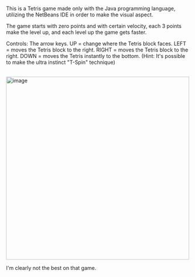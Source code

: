 This is a Tetris game made only with the Java programming language, utilizing the NetBeans IDE in order to make the visual aspect.

The game starts with zero points and with certain velocity, each 3 points make the level up, and each level up the game gets faster.

Controls: The arrow keys.
UP = change where the Tetris block faces.
LEFT = moves the Tetris block to the right.
RIGHT = moves the Tetris block to the right.
DOWN = moves the Tetris instantly to the bottom.
(Hint: It's possible to make the ultra instinct "T-Spin" technique)

<br>

<img src="https://github.com/RodrigoSFS/Tetris/assets/104397781/9367344b-ce74-43b5-b761-8553aa5535b6" alt="image" width="500"/>

<br>

I'm clearly not the best on that game.
